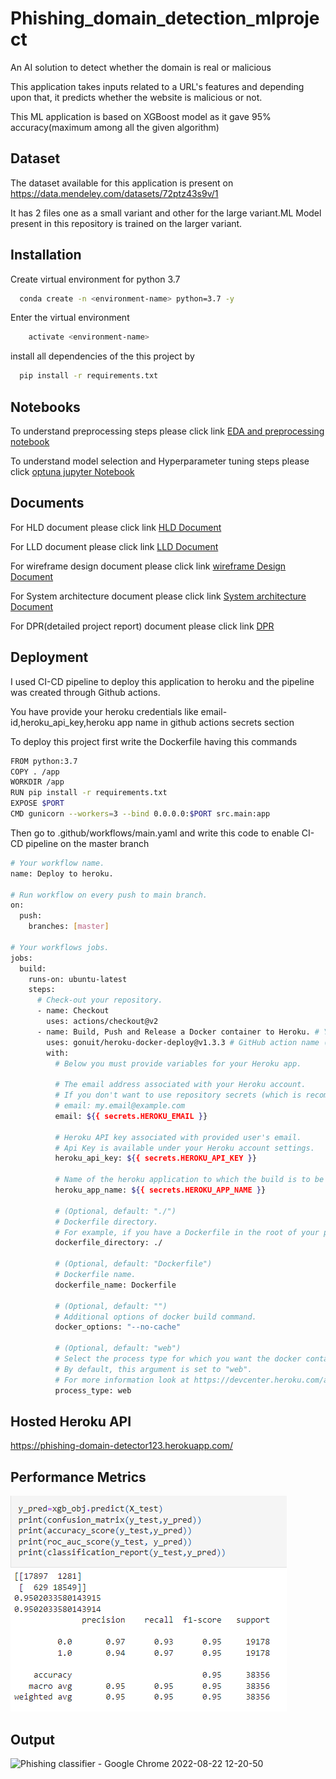 
# Phishing_domain_detection_mlproject

An AI solution to detect whether the domain is real or malicious

This application takes inputs related to a URL's features and depending upon that, it predicts whether the website is malicious or not.

This ML application is based on XGBoost model as it gave 95% accuracy(maximum among all the given algorithm)

## Dataset

The dataset available for this application is present on https://data.mendeley.com/datasets/72ptz43s9v/1

It has 2 files one as a small variant and other for the large variant.ML Model present in this repository is trained on the larger variant.

## Installation
Create virtual environment for python 3.7

```bash
  conda create -n <environment-name> python=3.7 -y
```
Enter the virtual environment
```bash
    activate <environment-name>
```
install all dependencies of the this project by 
```bash
  pip install -r requirements.txt
```
    
## Notebooks

To understand preprocessing steps please click link [EDA and preprocessing notebook](https://github.com/saurabhznaikz/phishing_domain_detection_mlproject/blob/master/notebooks/EDA%20and%20preprocessing.ipynb)


To understand model selection and Hyperparameter tuning steps please click [optuna jupyter Notebook](https://github.com/saurabhznaikz/phishing_domain_detection_mlproject/blob/master/notebooks/optuna.ipynb)

## Documents
For HLD document please click link [HLD Document](https://github.com/saurabhznaikz/phishing_domain_detection_mlproject/blob/master/docs/Phishing_Domain_Detector_HLD_1.1.pdf)

For LLD document please click link [LLD Document](https://github.com/saurabhznaikz/phishing_domain_detection_mlproject/blob/master/docs/Phishing_Domain_Detector_LLD_1.0.pdf)

For wireframe design document please click link [wireframe Design Document](https://github.com/saurabhznaikz/phishing_domain_detection_mlproject/blob/master/docs/Wireframe%20Design.pdf)

For System architecture document please click link [System architecture Document](https://github.com/saurabhznaikz/phishing_domain_detection_mlproject/blob/master/docs/Architecture_document.pdf)

For DPR(detailed project report) document please click link [DPR](https://github.com/saurabhznaikz/phishing_domain_detection_mlproject/blob/master/docs/Phishing-domain-detection.pdf)


## Deployment

I used CI-CD pipeline to deploy this application to heroku and the pipeline was created through Github actions.

You have provide your heroku credentials like email-id,heroku_api_key,heroku app name in github actions secrets section

To deploy this project first write the Dockerfile having this commands

```bash
FROM python:3.7
COPY . /app
WORKDIR /app
RUN pip install -r requirements.txt
EXPOSE $PORT
CMD gunicorn --workers=3 --bind 0.0.0.0:$PORT src.main:app
```

Then go to .github/workflows/main.yaml and write this code to enable CI-CD pipeline on the master branch
```bash
# Your workflow name.
name: Deploy to heroku.

# Run workflow on every push to main branch.
on:
  push:
    branches: [master]

# Your workflows jobs.
jobs:
  build:
    runs-on: ubuntu-latest
    steps:
      # Check-out your repository.
      - name: Checkout
        uses: actions/checkout@v2
      - name: Build, Push and Release a Docker container to Heroku. # Your custom step name
        uses: gonuit/heroku-docker-deploy@v1.3.3 # GitHub action name (leave it as it is).
        with:
          # Below you must provide variables for your Heroku app.

          # The email address associated with your Heroku account.
          # If you don't want to use repository secrets (which is recommended) you can do:
          # email: my.email@example.com
          email: ${{ secrets.HEROKU_EMAIL }}

          # Heroku API key associated with provided user's email.
          # Api Key is available under your Heroku account settings.
          heroku_api_key: ${{ secrets.HEROKU_API_KEY }}

          # Name of the heroku application to which the build is to be sent.
          heroku_app_name: ${{ secrets.HEROKU_APP_NAME }}

          # (Optional, default: "./")
          # Dockerfile directory.
          # For example, if you have a Dockerfile in the root of your project, leave it as follows:
          dockerfile_directory: ./

          # (Optional, default: "Dockerfile")
          # Dockerfile name.
          dockerfile_name: Dockerfile

          # (Optional, default: "")
          # Additional options of docker build command.
          docker_options: "--no-cache"

          # (Optional, default: "web")
          # Select the process type for which you want the docker container to be uploaded.
          # By default, this argument is set to "web".
          # For more information look at https://devcenter.heroku.com/articles/process-model
          process_type: web
```



## Hosted Heroku API
https://phishing-domain-detector123.herokuapp.com/


## Performance Metrics
![Alt text](https://github.com/saurabhznaikz/phishing_domain_detection_mlproject/blob/master/docs/performance_matrix.png?raw=true "Optional Title")
## Output
![Phishing classifier - Google Chrome 2022-08-22 12-20-50](https://user-images.githubusercontent.com/52929512/185863089-ad6a21b7-68d1-43cc-832f-d65140e7b388.gif)
